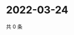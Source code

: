 # 2022-03-24

共 0 条

<!-- BEGIN WEIBO -->
<!-- 最后更新时间 Thu Mar 24 2022 16:18:44 GMT+0800 (China Standard Time) -->

<!-- END WEIBO -->

